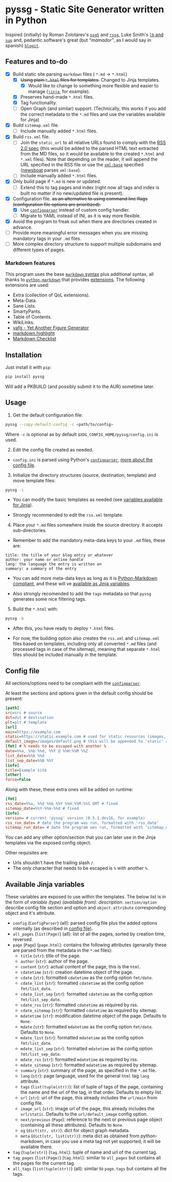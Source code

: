 # pyssg - Static Site Generator written in Python

Inspired (initially) by Roman Zolotarev's [`ssg5`](https://rgz.ee/bin/ssg5) and [`rssg`](https://rgz.ee/bin/rssg), Luke Smith's [`lb` and `sup`](https://github.com/LukeSmithxyz/lb) and, pedantic.software's great (but *"mamador"*, as I would say in spanish) [`blogit`](https://pedantic.software/git/blogit/).

## Features and to-do

- [x] Build static site parsing `markdown` files ( `*.md` -> `*.html`)
	- [x] ~~Using plain `*.html` files for templates.~~ Changed to Jinja templates.
		- [x] Would like to change to something more flexible and easier to manage ([`jinja`](https://jinja.palletsprojects.com/en/3.0.x/), for example).
	- [x] Preserves hand-made `*.html` files.
	- [x] Tag functionality.
	- [ ] Open Graph (and similar) support. (Technically, this works if you add the correct metadata to the `*.md` files and use the variables available for Jinja)
- [x] Build `sitemap.xml` file.
	- [ ] Include manually added `*.html` files.
- [x] Build `rss.xml` file.
	- [ ] Join the `static_url` to all relative URLs found to comply with the [RSS 2.0 spec](https://validator.w3.org/feed/docs/rss2.html) (this would be added to the parsed HTML text extracted from the MD files, so it would be available to the created `*.html` and `*.xml` files). Note that depending on the reader, it will append the URL specified in the RSS file or use the [`xml:base`](https://www.rssboard.org/news/151/relative-links) specified ([newsboat](https://newsboat.org/) parses `xml:base`).
	- [ ] Include manually added `*.html` files.
- [x] Only build page if `*.md` is new or updated.
	- [ ] Extend this to tag pages and index (right now all tags and index is built no matter if no new/updated file is present).
- [x] Configuration file. ~~as an alternative to using command line flags (configuration file options are prioritized).~~ 
	- [x] Use [`configparser`](https://docs.python.org/3/library/configparser.html) instead of custom config handler.
	- [ ] Migrate to YAML instead of INI, as it is way more flexible.
- [x] Avoid the program to freak out when there are directories created in advance.
- [ ] Provide more meaningful error messages when you are missing mandatory tags in your `.md` files.
- [ ] More complex directory structure to support multiple subdomains and different types of pages.

### Markdown features

This program uses the base [`markdown` syntax](https://daringfireball.net/projects/markdown/syntax) plus additional syntax, all thanks to [`python-markdown`](https://python-markdown.github.io/) that provides [extensions](https://python-markdown.github.io/extensions/). The following extensions are used:

- Extra (collection of QoL extensions).
- Meta-Data.
- Sane Lists.
- SmartyPants.
- Table of Contents.
- WikiLinks.
- [yafg - Yet Another Figure Generator](https://git.sr.ht/~ferruck/yafg)
- [markdown.highlight](https://github.com/ribalba/markdown.highlight)
- [Markdown Checklist](https://github.com/FND/markdown-checklist)

## Installation

Just install it with `pip`:

```sh
pip install pyssg
```

Will add a PKBUILD (and possibly submit it to the AUR) sometime later.

## Usage

1. Get the default configuration file:

```sh
pyssg --copy-default-config -c <path/to/config>
```

Where `-c` is optional as by default `$XDG_CONFIG_HOME/pyssg/config.ini` is used.

2. Edit the config file created as needed.

- `config.ini` is parsed using Python's [`configparser`](https://docs.python.org/3/library/configparser.html), [more about the config file](#config-file).

3. Initialize the directory structures (source, destination, template) and move template files:

```sh
pyssg -i
```

- You can modify the basic templates as needed (see [variables available for Jinja](#available-jinja-variables)).

- Strongly recommended to edit the `rss.xml` template.

4. Place your `*.md` files somewhere inside the source directory. It accepts sub-directories.

- Remember to add the mandatory meta-data keys to your `.md` files, these are:

```
title: the title of your blog entry or whatever
author: your name or online handle
lang: the language the entry is written on
summary: a summary of the entry
```

- You can add more meta-data keys as long as it is [Python-Markdown compliant](https://python-markdown.github.io/extensions/meta_data/), and these will ve [available as Jinja variables](#available-jinja-variables).

- Also strongly recomended to add the `tags` metadata so that `pyssg` generates some nice filtering tags.

5. Build the `*.html` with:

```sh
pyssg -b
```

- After this, you have ready to deploy `*.html` files.

- For now, the building option also creates the `rss.xml` and `sitemap.xml` files based on templates, including only all converted `*.md` files (and processed tags in case of the sitemap), meaning that separate `*.html` files should be included manually in the template.

## Config file

All sections/options need to be compliant with the [`configparser`](https://docs.python.org/3/library/configparser.html).

At least the sections and options given in the default config should be present:

```ini
[path]
src=src # source
dst=dst # destination
plt=plt # template
[url]
main=https://example.com
static=https://static.example.com # used for static resources (images, js, css, etc)
default_image=/images/default.png # this will be appended to 'static' at the end
[fmt] # % needs to be escaped with another %
date=%%a, %%b %%d, %%Y @ %%H:%%M %%Z
list_date=%%b %%d
list_sep_date=%%B %%Y
[info]
title=Example site
[other]
force=False
```

Along with these, these extra ones will be added on runtime:

```ini
[fmt]
rss_date=%%a, %%d %%b %%Y %%H:%%M:%%S GMT # fixed
sitemap_date=%%Y-%%m-%%d # fixed
[info]
version= # current 'pyssg' version (0.5.1.dev16, for example)
rss_run_date= # date the program was run, formatted with 'rss_date'
sitemap_run_date= # date the program was run, formatted with 'sitemap_date'
```

You can add any other option/section that you can later use in the Jinja templates via the exposed config object. 

Other requisites are:

- Urls shouldn't have the trailing slash `/`.
- The only character that needs to be escaped is `%` with another `%`.

## Available Jinja variables

These variables are exposed to use within the templates. The below list is in the form of *variable (type) (available from): description*. `section/option` describe config file section and option and `object.attribute` corresponding object and it's attribute.

- `config` (`ConfigParser`) (all): parsed config file plus the added options internally (as described in [config file](#config-file)).
- `all_pages` (`list(Page)`) (all): list of all the pages, sorted by creation time, reversed.
- `page` (`Page`) (`page.html`): contains the following attributes (genarally these are parsed from the metadata in the `*.md` files):
	- `title` (`str`): title of the page.
	- `author` (`str`): author of the page.
	- `content` (`str`): actual content of the page, this is the `html`.
	- `cdatetime` (`str`): creation datetime object of the page.
	- `cdate` (`str`): formatted `cdatetime` as the config option `fmt/date`.
	- `cdate_list` (`str`): formatted `cdatetime` as the config option `fmt/list_date`.
	- `cdate_list_sep` (`str`): formatted `cdatetime` as the config option `fmt/list_sep_date`.
	- `cdate_rss` (`str`): formatted `cdatetime` as required by rss.
	- `cdate_sitemap` (`str`): formatted `cdatetime` as required by sitemap.
	- `mdatetime` (`str`): modification datetime object of the page. Defaults to `None`.
	- `mdate` (`str`): formatted `mdatetime` as the config option `fmt/date`. Defaults to `None`.
	- `mdate_list` (`str`): formatted `mdatetime` as the config option `fmt/list_date`.
	- `mdate_list_sep` (`str`): formatted `mdatetime` as the config option `fmt/list_sep_date`.
	- `mdate_rss` (`str`): formatted `mdatetime` as required by rss.
	- `mdate_sitemap` (`str`): formatted `mdatetime` as required by sitemap.
	- `summary` (`str`): summary of the page, as specified in the `*.md` file.
	- `lang` (`str`): page language, used for the general `html` tag `lang` attribute.
	- `tags` (`list(tuple(str))`): list of tuple of tags of the page, containing the name and the url of the tag, in that order. Defaults to empty list.
	- `url` (`str`): url of the page, this already includes the `url/main` from config file.
	- `image_url` (`str`): image url of the page, this already includes the `url/static`. Defaults to the `url/default_image` config option.
	- `next/previous` (`Page`): reference to the next or previous page object (containing all these attributes). Defaults to `None`.
	- `og` (`dict(str, str)`): dict for object graph metadata.
	- `meta` (`dict(str, list(str))`): meta dict as obtained from python-markdown, in case you use a meta tag not yet supported, it will be available there.
- `tag` (`tuple(str)`) (`tag.html`): tuple of name and url of the current tag.
- `tag_pages` (`list(Page)`) (`tag.html`): similar to `all_pages` but contains all the pages for the current tag.
- `all_tags` (`list(tuple(str))`) (all): similar to `page.tags` but contains all the tags.
